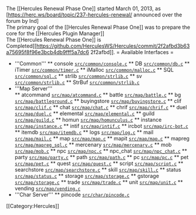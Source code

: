 The [[Hercules Renewal Phase One]] started March 01, 2013, as [https://herc.ws/board/topic/237-hercules-renewal/ announced over the forum by Ind]<br/>
The primary goal of the [[Hercules Renewal Phase One]] was to prepare the core for the [[Hercules Plugin Manager]]<br/>
The [[Hercules Renewal Phase One]] is Completed[[https://github.com/HerculesWS/Hercules/commit/2f2afbd3b63a75695f8f96e3bcb4db9fff5a7dc6 2f2afbd]].
= Available Interfaces =
* '''Common'''
** console		[`src/common/console.c`](https://github.com/HerculesWS/Hercules/blob/stable/src/common/console.c)
** DB			[`src/common/db.c`](https://github.com/HerculesWS/Hercules/blob/stable/src/common/db.c)
** iTimer		[`src/common/timer.c`](https://github.com/HerculesWS/Hercules/blob/stable/src/common/timer.c)
** iMalloc		[`src/common/malloc.c`](https://github.com/HerculesWS/Hercules/blob/stable/src/common/malloc.c)
** SQL			[`src/common/sql.c`](https://github.com/HerculesWS/Hercules/blob/stable/src/common/sql.c)
** strlib		[`src/common/strlib.c`](https://github.com/HerculesWS/Hercules/blob/stable/src/common/strlib.c)
** sv			[`src/common/strlib.c`](https://github.com/HerculesWS/Hercules/blob/stable/src/common/strlib.c)
** StrBuf		[`src/common/strlib.c`](https://github.com/HerculesWS/Hercules/blob/stable/src/common/strlib.c)
* '''Map Server'''	
** atcommand		[`src/map/atcommand.c`](https://github.com/HerculesWS/Hercules/blob/stable/src/map/atcommand.c)
** battle		[`src/map/battle.c`](https://github.com/HerculesWS/Hercules/blob/stable/src/map/battle.c)
** bg		[`src/map/battleground.c`](https://github.com/HerculesWS/Hercules/blob/stable/src/map/battleground.c)
** buyingstore		[`src/map/buyingstore.c`](https://github.com/HerculesWS/Hercules/blob/stable/src/map/buyingstore.c)
** clif		[`src/map/clif.c`](https://github.com/HerculesWS/Hercules/blob/stable/src/map/clif.c)
** chat		[`src/map/chat.c`](https://github.com/HerculesWS/Hercules/blob/stable/src/map/chat.c)
** chrif		[`src/map/chrif.c`](https://github.com/HerculesWS/Hercules/blob/stable/src/map/chrif.c)
** duel		[`src/map/duel.c`](https://github.com/HerculesWS/Hercules/blob/stable/src/map/duel.c)
** elemental		[`src/map/elemental.c`](https://github.com/HerculesWS/Hercules/blob/stable/src/map/elemental.c)
** guild		[`src/map/guild.c`](https://github.com/HerculesWS/Hercules/blob/stable/src/map/guild.c)
** homun		[`src/map/homunculus.c`](https://github.com/HerculesWS/Hercules/blob/stable/src/map/homunculus.c)
** instance		[`src/map/instance.c`](https://github.com/HerculesWS/Hercules/blob/stable/src/map/instance.c)
** intif		[`src/map/intif.c`](https://github.com/HerculesWS/Hercules/blob/stable/src/map/intif.c)
** ircbot		[`src/map/irc-bot.c`](https://github.com/HerculesWS/Hercules/blob/stable/src/map/irc-bot.c)
** itemdb		[`src/map/itemdb.c`](https://github.com/HerculesWS/Hercules/blob/stable/src/map/itemdb.c)
** logs		[`src/map/log.c`](https://github.com/HerculesWS/Hercules/blob/stable/src/map/log.c)
** mail		[`src/map/mail.c`](https://github.com/HerculesWS/Hercules/blob/stable/src/map/mail.c)
** map		[`src/map/map.c`](https://github.com/HerculesWS/Hercules/blob/stable/src/map/map.c)
** mapit		[`src/map/map.c`](https://github.com/HerculesWS/Hercules/blob/stable/src/map/map.c)
** mapreg		[`src/map/mapreg_sql.c`](https://github.com/HerculesWS/Hercules/blob/stable/src/map/mapreg_sql.c)
** mercenary		[`src/map/mercenary.c`](https://github.com/HerculesWS/Hercules/blob/stable/src/map/mercenary.c)
** mob		[`src/map/mob.c`](https://github.com/HerculesWS/Hercules/blob/stable/src/map/mob.c)
** npc		[`src/map/npc.c`](https://github.com/HerculesWS/Hercules/blob/stable/src/map/npc.c)
** npc_chat		[`src/map/npc_chat.c`](https://github.com/HerculesWS/Hercules/blob/stable/src/map/npc_chat.c)
** party		[`src/map/party.c`](https://github.com/HerculesWS/Hercules/blob/stable/src/map/party.c)
** path		[`src/map/path.c`](https://github.com/HerculesWS/Hercules/blob/stable/src/map/path.c)
** pc		[`src/map/pc.c`](https://github.com/HerculesWS/Hercules/blob/stable/src/map/pc.c)
** pet		[`src/map/pet.c`](https://github.com/HerculesWS/Hercules/blob/stable/src/map/pet.c)
** quest		[`src/map/quest.c`](https://github.com/HerculesWS/Hercules/blob/stable/src/map/quest.c)
** script		[`src/map/script.c`](https://github.com/HerculesWS/Hercules/blob/stable/src/map/script.c)
** searchstore		[`src/map/searchstore.c`](https://github.com/HerculesWS/Hercules/blob/stable/src/map/searchstore.c)
** skill		[`src/map/skill.c`](https://github.com/HerculesWS/Hercules/blob/stable/src/map/skill.c)
** status		[`src/map/status.c`](https://github.com/HerculesWS/Hercules/blob/stable/src/map/status.c)
** storage		[`src/map/storage.c`](https://github.com/HerculesWS/Hercules/blob/stable/src/map/storage.c)
** gstorage		[`src/map/storage.c`](https://github.com/HerculesWS/Hercules/blob/stable/src/map/storage.c)
** trade		[`src/map/trade.c`](https://github.com/HerculesWS/Hercules/blob/stable/src/map/trade.c)
** unit		[`src/map/unit.c`](https://github.com/HerculesWS/Hercules/blob/stable/src/map/unit.c)
** vending		[`src/map/vending.c`](https://github.com/HerculesWS/Hercules/blob/stable/src/map/vending.c)
* '''Char Server'''
** pincode [`src/char/pincode.c`](https://github.com/HerculesWS/Hercules/blob/stable/src/char/pincode.c)

[[Category:Hercules]]
